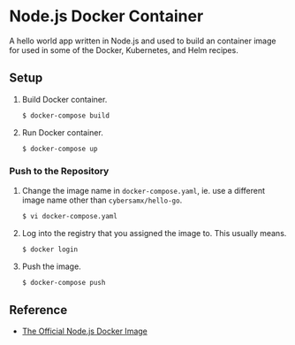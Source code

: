 # Node.js Docker Container

A hello world app written in Node.js and used to build an container image for used in some of the Docker, Kubernetes, and Helm recipes.

## Setup

1. Build Docker container.

   ```bash
   $ docker-compose build
   ```
   
1. Run Docker container.

   ```bash
   $ docker-compose up
   ```

### Push to the Repository

1. Change the image name in `docker-compose.yaml`, ie. use a different image name other than `cybersamx/hello-go`.

   ```bash
   $ vi docker-compose.yaml
   ```

1. Log into the registry that you assigned the image to. This usually means.

   ```bash
   $ docker login
   ```
   
1. Push the image.

   ```bash
   $ docker-compose push
   ```

## Reference

* [The Official Node.js Docker Image](https://hub.docker.com/_/node)
